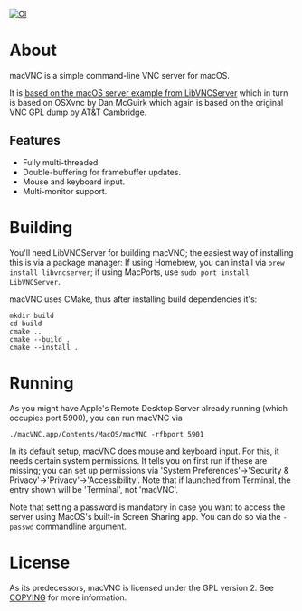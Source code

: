 [![CI](https://github.com/LibVNC/macVNC/actions/workflows/ci.yml/badge.svg)](https://github.com/LibVNC/macVNC/actions/workflows/ci.yml)

# About

macVNC is a simple command-line VNC server for macOS.

It is [based on the macOS server example from LibVNCServer](https://github.com/LibVNC/libvncserver/commits/6e5f96e3ea53bf85cec7d985b120daf1c91ce0d9/examples/mac.c?browsing_rename_history=true&new_path=examples/server/mac.c&original_branch=master)
which in turn is based on OSXvnc by Dan McGuirk which again is based on the original VNC
GPL dump by AT&T Cambridge.

## Features

* Fully multi-threaded.
* Double-buffering for framebuffer updates.
* Mouse and keyboard input.
* Multi-monitor support.

# Building

You'll need LibVNCServer for building macVNC; the easiest way of installing this is via a package manager:
If using Homebrew, you can install via `brew install libvncserver`; if using MacPorts, use `sudo port
install LibVNCServer`.

macVNC uses CMake, thus after installing build dependencies it's:

    mkdir build
    cd build
    cmake ..
    cmake --build .
    cmake --install .

# Running

As you might have Apple's Remote Desktop Server already running (which occupies port 5900),
you can run macVNC via

    ./macVNC.app/Contents/MacOS/macVNC -rfbport 5901

In its default setup, macVNC does mouse and keyboard input. For this, it needs certain system permissions.
It tells you on first run if these are missing; you can set up permissions via 'System Preferences'->'Security & Privacy'->'Privacy'->'Accessibility'.
Note that if launched from Terminal, the entry shown will be 'Terminal', not 'macVNC'.

Note that setting a password is mandatory in case you want to access the server using MacOS's built-in Screen Sharing app.
You can do so via the `-passwd` commandline argument.

# License

As its predecessors, macVNC is licensed under the GPL version 2. See [COPYING](COPYING) for more information.




